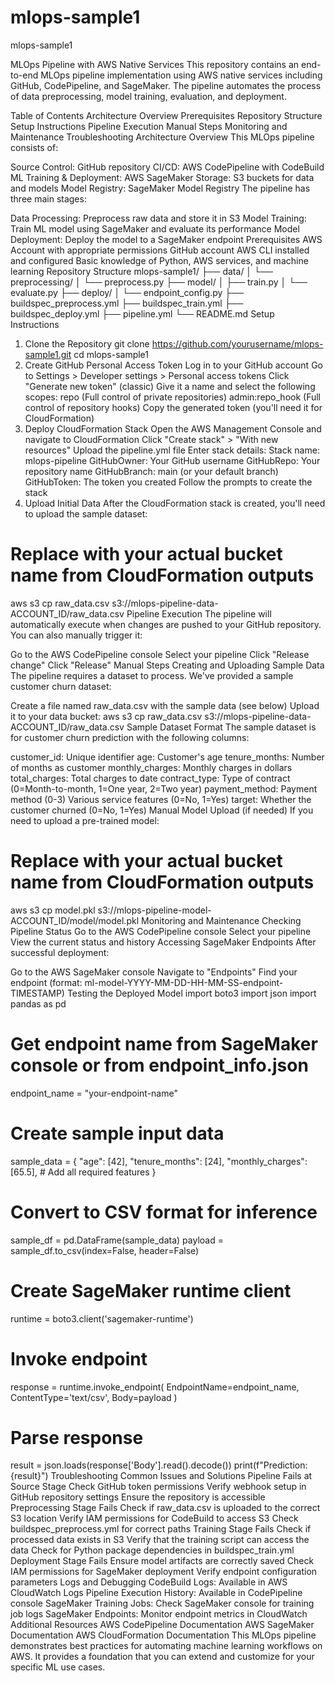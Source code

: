 # mlops-sample1
mlops-sample1

MLOps Pipeline with AWS Native Services
This repository contains an end-to-end MLOps pipeline implementation using AWS native services including GitHub, CodePipeline, and SageMaker. The pipeline automates the process of data preprocessing, model training, evaluation, and deployment.

Table of Contents
Architecture Overview
Prerequisites
Repository Structure
Setup Instructions
Pipeline Execution
Manual Steps
Monitoring and Maintenance
Troubleshooting
Architecture Overview
This MLOps pipeline consists of:

Source Control: GitHub repository
CI/CD: AWS CodePipeline with CodeBuild
ML Training & Deployment: AWS SageMaker
Storage: S3 buckets for data and models
Model Registry: SageMaker Model Registry
The pipeline has three main stages:

Data Processing: Preprocess raw data and store it in S3
Model Training: Train ML model using SageMaker and evaluate its performance
Model Deployment: Deploy the model to a SageMaker endpoint
Prerequisites
AWS Account with appropriate permissions
GitHub account
AWS CLI installed and configured
Basic knowledge of Python, AWS services, and machine learning
Repository Structure
mlops-sample1/
├── data/
│   └── preprocessing/
│       └── preprocess.py
├── model/
│   ├── train.py
│   └── evaluate.py
├── deploy/
│   └── endpoint_config.py
├── buildspec_preprocess.yml
├── buildspec_train.yml
├── buildspec_deploy.yml
├── pipeline.yml
└── README.md
Setup Instructions
1. Clone the Repository
git clone https://github.com/yourusername/mlops-sample1.git
cd mlops-sample1
2. Create GitHub Personal Access Token
Log in to your GitHub account
Go to Settings > Developer settings > Personal access tokens
Click "Generate new token" (classic)
Give it a name and select the following scopes:
repo (Full control of private repositories)
admin:repo_hook (Full control of repository hooks)
Copy the generated token (you'll need it for CloudFormation)
3. Deploy CloudFormation Stack
Open the AWS Management Console and navigate to CloudFormation
Click "Create stack" > "With new resources"
Upload the pipeline.yml file
Enter stack details:
Stack name: mlops-pipeline
GitHubOwner: Your GitHub username
GitHubRepo: Your repository name
GitHubBranch: main (or your default branch)
GitHubToken: The token you created
Follow the prompts to create the stack
4. Upload Initial Data
After the CloudFormation stack is created, you'll need to upload the sample dataset:

# Replace with your actual bucket name from CloudFormation outputs
aws s3 cp raw_data.csv s3://mlops-pipeline-data-ACCOUNT_ID/raw_data.csv
Pipeline Execution
The pipeline will automatically execute when changes are pushed to your GitHub repository. You can also manually trigger it:

Go to the AWS CodePipeline console
Select your pipeline
Click "Release change"
Click "Release"
Manual Steps
Creating and Uploading Sample Data
The pipeline requires a dataset to process. We've provided a sample customer churn dataset:

Create a file named raw_data.csv with the sample data (see below)
Upload it to your data bucket:
aws s3 cp raw_data.csv s3://mlops-pipeline-data-ACCOUNT_ID/raw_data.csv
Sample Dataset Format
The sample dataset is for customer churn prediction with the following columns:

customer_id: Unique identifier
age: Customer's age
tenure_months: Number of months as customer
monthly_charges: Monthly charges in dollars
total_charges: Total charges to date
contract_type: Type of contract (0=Month-to-month, 1=One year, 2=Two year)
payment_method: Payment method (0-3)
Various service features (0=No, 1=Yes)
target: Whether the customer churned (0=No, 1=Yes)
Manual Model Upload (if needed)
If you need to upload a pre-trained model:

# Replace with your actual bucket name from CloudFormation outputs
aws s3 cp model.pkl s3://mlops-pipeline-model-ACCOUNT_ID/model/model.pkl
Monitoring and Maintenance
Checking Pipeline Status
Go to the AWS CodePipeline console
Select your pipeline
View the current status and history
Accessing SageMaker Endpoints
After successful deployment:

Go to the AWS SageMaker console
Navigate to "Endpoints"
Find your endpoint (format: ml-model-YYYY-MM-DD-HH-MM-SS-endpoint-TIMESTAMP)
Testing the Deployed Model
import boto3
import json
import pandas as pd

# Get endpoint name from SageMaker console or from endpoint_info.json
endpoint_name = "your-endpoint-name"

# Create sample input data
sample_data = {
    "age": [42],
    "tenure_months": [24],
    "monthly_charges": [65.5],
    # Add all required features
}

# Convert to CSV format for inference
sample_df = pd.DataFrame(sample_data)
payload = sample_df.to_csv(index=False, header=False)

# Create SageMaker runtime client
runtime = boto3.client('sagemaker-runtime')

# Invoke endpoint
response = runtime.invoke_endpoint(
    EndpointName=endpoint_name,
    ContentType='text/csv',
    Body=payload
)

# Parse response
result = json.loads(response['Body'].read().decode())
print(f"Prediction: {result}")
Troubleshooting
Common Issues and Solutions
Pipeline Fails at Source Stage
Check GitHub token permissions
Verify webhook setup in GitHub repository settings
Ensure the repository is accessible
Preprocessing Stage Fails
Check if raw_data.csv is uploaded to the correct S3 location
Verify IAM permissions for CodeBuild to access S3
Check buildspec_preprocess.yml for correct paths
Training Stage Fails
Check if processed data exists in S3
Verify that the training script can access the data
Check for Python package dependencies in buildspec_train.yml
Deployment Stage Fails
Ensure model artifacts are correctly saved
Check IAM permissions for SageMaker deployment
Verify endpoint configuration parameters
Logs and Debugging
CodeBuild Logs: Available in AWS CloudWatch Logs
Pipeline Execution History: Available in CodePipeline console
SageMaker Training Jobs: Check SageMaker console for training job logs
SageMaker Endpoints: Monitor endpoint metrics in CloudWatch
Additional Resources
AWS CodePipeline Documentation
AWS SageMaker Documentation
AWS CloudFormation Documentation
This MLOps pipeline demonstrates best practices for automating machine learning workflows on AWS. It provides a foundation that you can extend and customize for your specific ML use cases.

